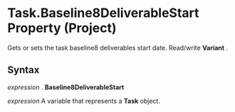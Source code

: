 
# Task.Baseline8DeliverableStart Property (Project)

Gets or sets the task baseline8 deliverables start date. Read/write  **Variant** .


## Syntax

 _expression_ . **Baseline8DeliverableStart**

 _expression_ A variable that represents a **Task** object.

